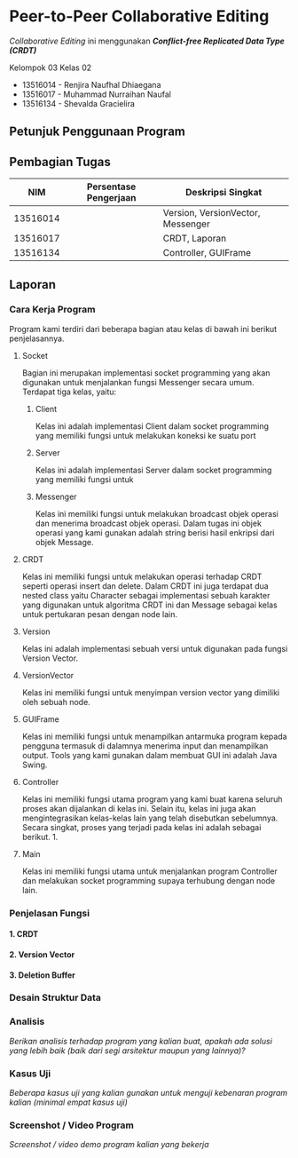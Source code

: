 # Peer-to-Peer Collaborative Editing

*Collaborative Editing* ini menggunakan ***Conflict-free Replicated Data Type (CRDT)***

Kelompok 03 Kelas 02
- 13516014 - Renjira Naufhal Dhiaegana
- 13516017 - Muhammad Nurraihan Naufal
- 13516134 - Shevalda Gracielira 

## Petunjuk Penggunaan Program


## Pembagian Tugas
| NIM      | Persentase Pengerjaan | Deskripsi Singkat                 |
| -------- | --------------------- | --------------------------------- |
| 13516014 |                       | Version, VersionVector, Messenger |
| 13516017 |                       | CRDT, Laporan                     |
| 13516134 |                       | Controller, GUIFrame              |

## Laporan

### Cara Kerja Program

Program kami terdiri dari beberapa bagian atau kelas di bawah ini berikut penjelasannya.

1. Socket
   
    Bagian ini merupakan implementasi socket programming yang akan digunakan untuk menjalankan fungsi Messenger secara umum. Terdapat tiga kelas, yaitu:

   1. Client

        Kelas ini adalah implementasi Client dalam socket programming yang memiliki fungsi untuk melakukan koneksi ke suatu port

   2. Server

        Kelas ini adalah implementasi Server dalam socket programming yang memiliki fungsi untuk

   3. Messenger
   
        Kelas ini memiliki fungsi untuk melakukan broadcast objek operasi dan menerima broadcast objek operasi. Dalam tugas ini objek operasi yang kami gunakan adalah string berisi hasil enkripsi dari objek Message.

2. CRDT
   
    Kelas ini memiliki fungsi untuk melakukan operasi terhadap CRDT seperti operasi insert dan delete. Dalam CRDT ini juga terdapat dua nested class yaitu Character sebagai implementasi sebuah karakter yang digunakan untuk algoritma CRDT ini dan Message sebagai kelas untuk pertukaran pesan dengan node lain.

3. Version

    Kelas ini adalah implementasi sebuah versi untuk digunakan pada fungsi Version Vector.

4. VersionVector

    Kelas ini memiliki fungsi untuk menyimpan version vector yang dimiliki oleh sebuah node.

5. GUIFrame

    Kelas ini memiliki fungsi untuk menampilkan antarmuka program kepada pengguna termasuk di dalamnya menerima input dan menampilkan output. Tools yang kami gunakan dalam membuat GUI ini adalah Java Swing.

6. Controller

    Kelas ini memiliki fungsi utama program yang kami buat karena seluruh proses akan dijalankan di kelas ini. Selain itu, kelas ini juga akan mengintegrasikan kelas-kelas lain yang telah disebutkan sebelumnya. Secara singkat, proses yang terjadi pada kelas ini adalah sebagai berikut.
    1. 

7.  Main

    Kelas ini memiliki fungsi utama untuk menjalankan program Controller dan melakukan socket programming supaya terhubung dengan node lain.

### Penjelasan Fungsi

#### 1. CRDT

#### 2. Version Vector

#### 3. Deletion Buffer


### Desain Struktur Data

### Analisis

*Berikan analisis terhadap program yang kalian buat, apakah ada solusi yang lebih baik (baik dari segi arsitektur maupun yang lainnya)?*

### Kasus Uji

*Beberapa kasus uji yang kalian gunakan untuk menguji kebenaran program kalian (minimal empat kasus uji)*

### Screenshot / Video Program

*Screenshot / video demo program kalian yang bekerja*
